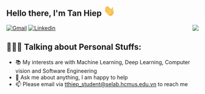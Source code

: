 <h2> Hello there, I'm Tan Hiep <img src="https://raw.githubusercontent.com/ABSphreak/ABSphreak/master/gifs/Hi.gif" width="30"></h2>

[![Gmail](https://img.shields.io/badge/Gmail-D14836?style=for-the-badge&logo=gmail&logoColor=white&url=https://gmail.com)](mailto:tthiep_student@selab.hcmus.edu.vn)
[![Linkedin](https://img.shields.io/badge/linkedin-%230077B5.svg?style=for-the-badge&logo=linkedin&logoColor=white&url=https://www.linkedin.com/in/nqbinh)](https://www.linkedin.com/in/pake/)
<img align='right' height = 170 src="https://github-readme-stats.vercel.app/api?username=TanHiep-To&bg_color=30,2c5364,203A43&title_color=fff&text_color=FFDA33&&hide_border=true">
 
## 👨🏽‍💻 Talking about Personal Stuffs:
- 📚 My interests are with Machine Learning, Deep Learning, Computer vision and Software Engineering
- 💬 Ask me about anything, I am happy to help
- 📫 Please email via tthiep_student@selab.hcmus.edu.vn to reach me
